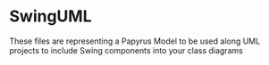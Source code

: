 # SwingUML
These files are representing a Papyrus Model to be used along UML projects to include Swing components into your class diagrams
